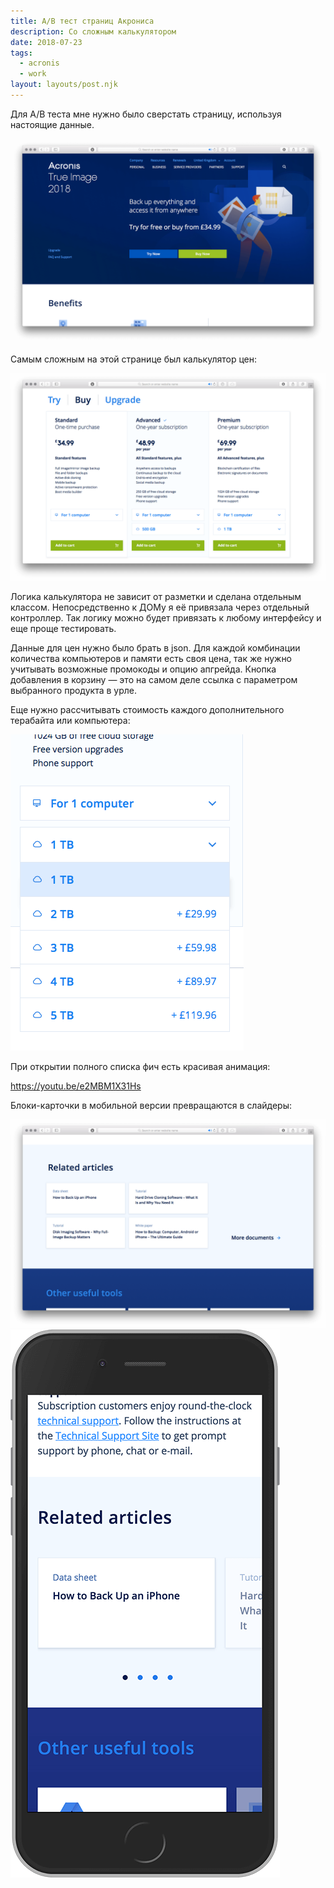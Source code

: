 ```yaml
---
title: A/B тест страниц Акрониса
description: Со сложным калькулятором
date: 2018-07-23
tags:
  - acronis
  - work
layout: layouts/post.njk
---
```

Для A/B теста мне нужно было сверстать страницу, используя настоящие данные.

[![Скриншот страницы продукта Acronis True Image](./images/ab-0.png)](/test/acronis/en-gb/personal/computer-backup/)

Самым сложным на этой странице был калькулятор цен:

![Скриншот калькулятора](./images/ab-1.png)

Логика калькулятора не зависит от разметки и сделана отдельным классом. Непосредственно к ДОМу я её привязала через отдельный контроллер. Так логику можно будет привязать к любому интерфейсу и еще проще тестировать.

Данные для цен нужно было брать в json. Для каждой комбинации количества компьютеров и памяти есть своя цена, так же нужно учитывать возможные промокоды и опцию апгрейда. Кнопка добавления в корзину — это на самом деле ссылка с параметром выбранного продукта в урле.

Еще нужно рассчитывать стоимость каждого дополнительного терабайта или компьютера:

![Скриншот дополнительных опций](./images/ab-2.png)

При открытии полного списка фич есть красивая анимация:

https://youtu.be/e2MBM1X31Hs

Блоки-карточки в мобильной версии превращаются в слайдеры:

![Скриншот десктопной версии карточек](./images/ab-3.png)
![Скриншот мобильной версии карточек](./images/ab-4.png)
